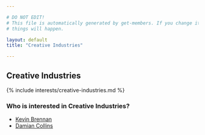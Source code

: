 ```yaml
---

# DO NOT EDIT!
# This file is automatically generated by get-members. If you change it, bad
# things will happen.

layout: default
title: "Creative Industries"

---
```


## Creative Industries

{% include interests/creative-industries.md %}

### Who is interested in Creative Industries?


* [Kevin Brennan](/members/kevin-brennan.html)
* [Damian Collins](/members/damian-collins.html)
